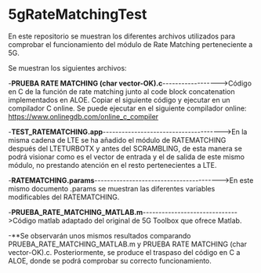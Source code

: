# 5gRateMatchingTest
En este repositorio se muestran los diferentes archivos utilizados para comprobar el funcionamiento del módulo de Rate Matching perteneciente a 5G.

Se muestran los siguientes archivos:  

  -**PRUEBA RATE MATCHING (char vector-OK).c**------------------>Código en C de la función de rate matching junto al code block concatenation implementados en ALOE. Copiar el siguiente código y ejecutar en un compilador C online. Se puede ejecutar en el siguiente compilador online: https://www.onlinegdb.com/online_c_compiler  
  
  -**TEST_RATEMATCHING.app**-------------------------------------->En la misma cadena de LTE se ha añadido el módulo de RATEMATCHING después del LTETURBOTX y antes del SCRAMBLING, de esta manera se podrá visionar como es el vector de entrada y el de salida de este mismo módulo, no prestando atención en el resto pertenecientes a LTE.  
  
  -**RATEMATCHING.params**---------------------------------------->En este mismo documento .params se muestran las diferentes variables modificables del RATEMATCHING.  

  -**PRUEBA_RATE_MATCHING_MATLAB.m**------------------------------>Código matlab adaptado del original de 5G Toolbox que ofrece Matlab.  
  
  -**Se observarán unos mismos resultados comparando PRUEBA_RATE_MATCHING_MATLAB.m y PRUEBA RATE MATCHING (char vector-OK).c. Posteriormente, se produce el traspaso del código en C a ALOE, donde se podrá comprobar su correcto funcionamiento.
